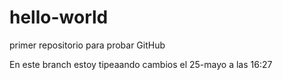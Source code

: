 # hello-world
primer repositorio para probar GitHub

En este branch estoy tipeaando cambios el 25-mayo a las 16:27
